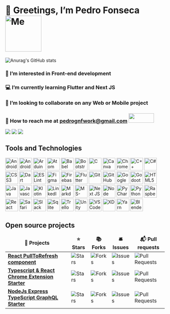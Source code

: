 # 👋 Greetings, I’m Pedro Fonseca <img src="https://i.ibb.co/HBF2rM6/eu-Redondo-Sem-Fundo.png" width="114" height="114" title="Me" />
![Anurag's GitHub stats](https://github-readme-stats.vercel.app/api?username=pedroGNF&show_icons=true&theme=tokyonight)
### 🎯 I’m interested in Front-end development
### 💻 I’m currently learning Flutter and Next JS
### 💞️ I’m looking to collaborate on any Web or Mobile project
### 📧 How to reach me at pedrognfwork@gmail.com [<img src="https://img.shields.io/badge/gmail-beige.svg?&style=for-the-badge&logo=gmail&logoColor=red" width="80" height="30" />](https://www.gmail.com)

[<img src="https://img.shields.io/badge/stackoverflow-gray.svg?&style=for-the-badge&logo=stackoverflow&logoColor=O]orange" />](https://pt.stackoverflow.com/users/308664/pedro-fonseca)
[<img src="https://img.shields.io/badge/linkedin-%230077B5.svg?&style=for-the-badge&logo=linkedin&logoColor=white" />](https://www.linkedin.com/in/pedro-fonseca/)
[<img src = "https://img.shields.io/badge/instagram-%23E4405F.svg?&style=for-the-badge&logo=instagram&logoColor=white">](https://www.instagram.com/p.e.d.r.o.___/)

## Tools and Technologies
<div>
 <img src="https://cdn.jsdelivr.net/gh/devicons/devicon/icons/android/android-original.svg" width="40" height="40" title="Android" />
 <img src="https://cdn.jsdelivr.net/gh/devicons/devicon/icons/androidstudio/androidstudio-original.svg" width="40" height="40" title="Android Studio">
 <img src="https://cdn.jsdelivr.net/gh/devicons/devicon/icons/arduino/arduino-original.svg" width="40" height="40" title="Arduino" />
 <img src="https://cdn.jsdelivr.net/gh/devicons/devicon/icons/atom/atom-original.svg" width="40" height="40" title="Atom" />
 <img src="https://cdn.jsdelivr.net/gh/devicons/devicon/icons/babel/babel-original.svg" width="40" height="40" title="Babel" />
 <img src="https://cdn.jsdelivr.net/gh/devicons/devicon/icons/bootstrap/bootstrap-original.svg" width="40" height="40" title="Bootstrap" />
 <img src="https://cdn.jsdelivr.net/gh/devicons/devicon/icons/c/c-original.svg" width="40" height="40" title="C" />
 <img src="https://cdn.jsdelivr.net/gh/devicons/devicon/icons/canva/canva-original.svg" width="40" height="40" title="Canva" />
 <img src="https://cdn.jsdelivr.net/gh/devicons/devicon/icons/chrome/chrome-original.svg" width="40" height="40" title="Chrome" />
 <img src="https://cdn.jsdelivr.net/gh/devicons/devicon/icons/cplusplus/cplusplus-original.svg" width="40" height="40" title="C++" />
 <img src="https://cdn.jsdelivr.net/gh/devicons/devicon/icons/csharp/csharp-original.svg" width="40" height="40" title="C#" />
 <img src="https://cdn.jsdelivr.net/gh/devicons/devicon/icons/css3/css3-original.svg" width="40" height="40" title="CSS3" />
 <img src="https://cdn.jsdelivr.net/gh/devicons/devicon/icons/dart/dart-original.svg" width="40" height="40" title="Dart" />
 <img src="https://cdn.jsdelivr.net/gh/devicons/devicon/icons/eslint/eslint-original.svg" width="40" height="40" title="ESLint" />
 <img src="https://cdn.jsdelivr.net/gh/devicons/devicon/icons/figma/figma-original.svg" width="40" height="40" title="Figma" />
 <img src="https://cdn.jsdelivr.net/gh/devicons/devicon/icons/firebase/firebase-plain.svg" width="40" height="40" title="Firebase" />
 <img src="https://cdn.jsdelivr.net/gh/devicons/devicon/icons/flutter/flutter-original.svg" width="40" height="40" title="Flutter" />
 <img src="https://cdn.jsdelivr.net/gh/devicons/devicon/icons/git/git-original.svg" width="40" height="40" title="Git" />
 <img src="https://github.githubassets.com/images/modules/logos_page/Octocat.png" width="40" height="40" title="GitHub" />
 <img src="https://cdn.jsdelivr.net/gh/devicons/devicon/icons/google/google-original.svg" width="40" height="40" title="Google" />
 <img src="https://cdn.jsdelivr.net/gh/devicons/devicon/icons/godot/godot-original.svg" width="40" height="40" title="Godoot" />
 <img src="https://cdn.jsdelivr.net/gh/devicons/devicon/icons/html5/html5-original.svg" width="40" height="40" title="HTML5" />
 <img src="https://cdn.jsdelivr.net/gh/devicons/devicon/icons/java/java-original.svg" width="40" height="40" title="Java" />
 <img src="https://cdn.jsdelivr.net/gh/devicons/devicon/icons/javascript/javascript-original.svg" width="40" height="40" title="Javascript" />
 <img src="https://cdn.jsdelivr.net/gh/devicons/devicon/icons/kotlin/kotlin-original.svg" width="40" height="40" title="Klotin" />
 <img src="https://cdn.jsdelivr.net/gh/devicons/devicon/icons/linkedin/linkedin-original.svg" width="40" height="40" title="LinkedIn" />
 <img src="https://cdn.jsdelivr.net/gh/devicons/devicon/icons/markdown/markdown-original.svg" width="40" height="40" title="Markdown" />
 <img src="https://cdn.jsdelivr.net/gh/devicons/devicon/icons/msdos/msdos-original.svg" width="40" height="40" title="MS-DOS" />
 <img src="https://cdn.jsdelivr.net/gh/devicons/devicon/icons/nextjs/nextjs-original.svg" width="40" height="40" title="Next JS" />
 <img src="https://cdn.jsdelivr.net/gh/devicons/devicon/icons/nodejs/nodejs-original.svg" width="40" height="40" title="Node JS" />
 <img src="https://cdn.jsdelivr.net/gh/devicons/devicon/icons/pycharm/pycharm-original.svg" width="40" height="40" title="PyCharm" />
 <img src="https://cdn.jsdelivr.net/gh/devicons/devicon/icons/python/python-original.svg" width="40" height="40" title="Python" />
 <img src="https://cdn.jsdelivr.net/gh/devicons/devicon/icons/raspberrypi/raspberrypi-original.svg" width="40" height="40" title="Raspberry Pi" />
 <img src="https://cdn.jsdelivr.net/gh/devicons/devicon/icons/react/react-original.svg" width="40" height="40" title="React" />
 <img src="https://cdn.jsdelivr.net/gh/devicons/devicon/icons/safari/safari-original.svg" width="40" height="40" title="Safari" />
 <img src="https://cdn.jsdelivr.net/gh/devicons/devicon/icons/slack/slack-original.svg" width="40" height="40" title="Slack" />
 <img src="https://cdn.jsdelivr.net/gh/devicons/devicon/icons/sqlite/sqlite-original.svg" width="40" height="40" title="Sqlite" />
 <img src="https://cdn.jsdelivr.net/gh/devicons/devicon/icons/trello/trello-plain.svg" width="40" height="40" title="Trello" />
 <img src="https://cdn.jsdelivr.net/gh/devicons/devicon/icons/unity/unity-original.svg" width="40" height="40" title="Unity" />
 <img src="https://cdn.jsdelivr.net/gh/devicons/devicon/icons/vscode/vscode-original.svg" width="40" height="40" title="VSCode" />
 <img src="https://cdn.jsdelivr.net/gh/devicons/devicon/icons//xd/xd-plain.svg" width="40" height="40" title="XD" />
 <img src="https://cdn.jsdelivr.net/gh/devicons/devicon/icons/yarn/yarn-original.svg" width="40" height="40" title="Yarn" />
 <img src="https://cdn.jsdelivr.net/gh/devicons/devicon/icons/blender/blender-original.svg" width="40" height="40" title="Blender" />
</div>

## Open source projects
<table>
  <thead align="center">
    <tr border: none;>
      <td><b>🎁 Projects</b></td>
      <td><b>⭐ Stars</b></td>
      <td><b>📚 Forks</b></td>
      <td><b>🛎 Issues</b></td>
      <td><b>📬 Pull requests</b></td>
    </tr>
  </thead>
  <tbody>
    <tr>
      <td><a href="https://github.com/thmsgbrt/react-simple-pull-to-refresh"><b>React PullToRefresh component</b></a></td>
      <td><img alt="Stars" src="https://img.shields.io/github/stars/thmsgbrt/react-simple-pull-to-refresh?style=flat-square&labelColor=343b41"/></td>
      <td><img alt="Forks" src="https://img.shields.io/github/forks/thmsgbrt/react-simple-pull-to-refresh?style=flat-square&labelColor=343b41"/></td>
      <td><img alt="Issues" src="https://img.shields.io/github/issues/thmsgbrt/react-simple-pull-to-refresh?style=flat-square&labelColor=343b41"/></td>
      <td><img alt="Pull Requests" src="https://img.shields.io/github/issues-pr/thmsgbrt/react-simple-pull-to-refresh?style=flat-square&labelColor=343b41"/></td>
    </tr>
	  <tr>
      <td><a href="https://github.com/thmsgbrt/Chrome-Extension-with-React-and-Typescript-Starter-Pack"><b>Typescript & React Chrome Extension Starter</b></a></td>
      <td><img alt="Stars" src="https://img.shields.io/github/stars/thmsgbrt/Chrome-Extension-with-React-and-Typescript-Starter-Pack?style=flat-square&labelColor=343b41"/></td>
      <td><img alt="Forks" src="https://img.shields.io/github/forks/thmsgbrt/Chrome-Extension-with-React-and-Typescript-Starter-Pack?style=flat-square&labelColor=343b41"/></td>
      <td><img alt="Issues" src="https://img.shields.io/github/issues/thmsgbrt/Chrome-Extension-with-React-and-Typescript-Starter-Pack?style=flat-square&labelColor=343b41"/></td>
      <td><img alt="Pull Requests" src="https://img.shields.io/github/issues-pr/thmsgbrt/Chrome-Extension-with-React-and-Typescript-Starter-Pack?style=flat-square&labelColor=343b41"/></td>
    </tr>
    <tr>
      <td><a href="https://github.com/thmsgbrt/nodejs-typescript-express-apollo-graphql-starter"><b>NodeJs Express TypeScript GraphQL Starter</b></a></td>
      <td><img alt="Stars" src="https://img.shields.io/github/stars/thmsgbrt/nodejs-typescript-express-apollo-graphql-starter?style=flat-square&labelColor=343b41"/></td>
      <td><img alt="Forks" src="https://img.shields.io/github/forks/thmsgbrt/nodejs-typescript-express-apollo-graphql-starter?style=flat-square&labelColor=343b41"/></td>
      <td><img alt="Issues" src="https://img.shields.io/github/issues/thmsgbrt/nodejs-typescript-express-apollo-graphql-starter?style=flat-square&labelColor=343b41"/></td>
      <td><img alt="Pull Requests" src="https://img.shields.io/github/issues-pr/thmsgbrt/nodejs-typescript-express-apollo-graphql-starter?style=flat-square&labelColor=343b41"/></td>
    </tr>
  </tbody>
</table>
